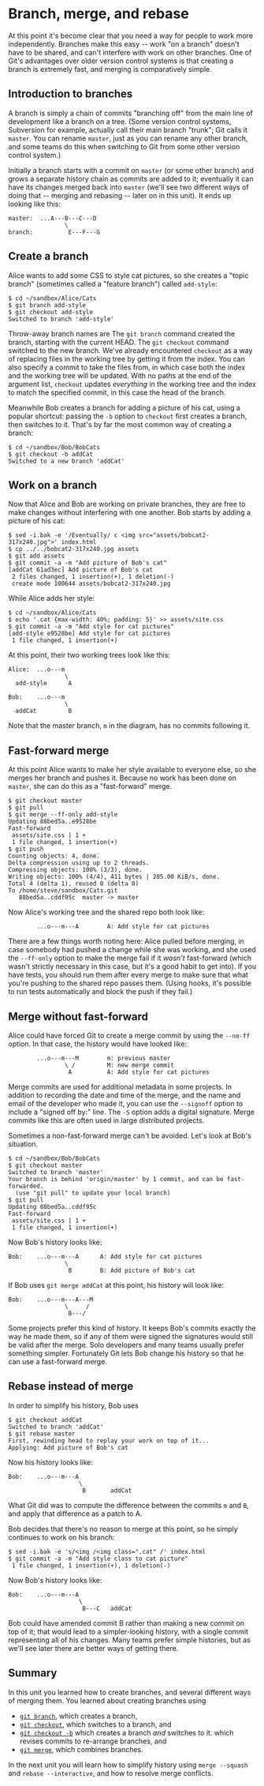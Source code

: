 # Branch, merge, and rebase

At this point it's become clear that you need a way for people to work more
independently.  Branches make this easy -- work "on a branch" doesn't have to
be shared, and can't interfere with work on other branches.  One of Git's
advantages over older version control systems is that creating a branch is
extremely fast, and merging is comparatively simple.

## Introduction to branches

A branch is simply a chain of commits "branching off" from the main line of
development like a branch on a tree.  (Some version control systems,
Subversion for example, actually call their main branch "trunk"; Git calls it
`master`.  You can rename `master`, just as you can rename any other branch,
and some teams do this when switching to Git from some other version control
system.)

Initially a branch starts with a commit on `master` (or some other branch) and
grows a separate history chain as commits are added to it; eventually it can
have its changes merged back into `master` (we'll see two different ways of
doing that -- merging and rebasing -- later on in this unit).  It ends up
looking like this:

```
master:  ...A---B---C---D
                \
branch:          E---F---G
```

## Create a branch

Alice wants to add some CSS to style cat pictures, so she creates a
"topic branch" (sometimes called a "feature branch") called
`add-style`: 

```
$ cd ~/sandbox/Alice/Cats
$ git branch add-style
$ git checkout add-style
Switched to branch 'add-style'
```

Throw-away branch names are 
The `git branch` command created the branch, starting with the current HEAD.
The `git checkout` command switched to the new branch.  We've already
encountered `checkout` as a way of replacing files in the working tree by
getting it from the index.  You can also specify a commit to take the files
from, in which case both the index and the working tree will be updated.  With
no paths at the end of the argument list, `checkout` updates *everything* in
the working tree and the index to match the specified commit, in this case the
head of the branch.

Meanwhile Bob creates a branch for adding a picture of his cat, using a
popular shortcut:  passing the `-b` option to `checkout` first creates a
branch, then switches to it.  That's by far the most common way of creating a
branch:

```
$ cd ~/sandbox/Bob/BobCats
$ git checkout -b addCat
Switched to a new branch 'addCat'
```

## Work on a branch

Now that Alice and Bob are working on private branches, they are free to make
changes without interfering with one another.  Bob starts by adding a picture
of his cat:

```
$ sed -i.bak -e '/Eventually/ c <img src="assets/bobcat2-317x240.jpg">' index.html
$ cp ../../bobcat2-317x240.jpg assets
$ git add assets
$ git commit -a -m "Add picture of Bob's cat"
[addCat 61ad3ec] Add picture of Bob's cat
 2 files changed, 1 insertion(+), 1 deletion(-)
 create mode 100644 assets/bobcat2-317x240.jpg
```

While Alice adds her style:

```
$ cd ~/sandbox/Alice/Cats
$ echo '.cat {max-width: 40%; padding: 5}' >> assets/site.css
$ git commit -a -m "Add style for cat pictures"
[add-style e9528be] Add style for cat pictures
 1 file changed, 1 insertion(+)
```

At this point, their two working trees look like this:

```
Alice:  ...o---m
                \
  add-style		 A		 

Bob:    ...o---m
                \
  addCat		 B				 
```

Note that the master branch, `m` in the diagram, has no commits following it.

## Fast-forward merge

At this point Alice wants to make her style available to everyone else, so she
merges her branch and pushes it.  Because no work has been done on `master`,
she can do this as a "fast-forward" merge.

```
$ git checkout master
$ git pull
$ git merge --ff-only add-style
Updating 88bed5a..e9528be
Fast-forward
 assets/site.css | 1 +
 1 file changed, 1 insertion(+)
$ git push
Counting objects: 4, done.
Delta compression using up to 2 threads.
Compressing objects: 100% (3/3), done.
Writing objects: 100% (4/4), 411 bytes | 205.00 KiB/s, done.
Total 4 (delta 1), reused 0 (delta 0)
To /home/steve/sandbox/Cats.git
   88bed5a..cddf95c  master -> master
```

Now Alice's working tree and the shared repo both look like:

```
        ...o---m---A        A: Add style for cat pictures
```

There are a few things worth noting here:  Alice pulled before merging, in
case somebody had pushed a change while she was working, and she used the
`--ff-only` option to make the merge fail if it *wasn't* fast-forward (which
wasn't strictly necessary in this case, but it's a good habit to get into).
If you have tests, you should run them after every merge to make sure that
what you're pushing to the shared repo passes them.  (Using hooks, it's
possible to run tests automatically and block the push if they fail.)

## Merge without fast-forward

Alice could have forced Git to create a merge commit by using the `--no-ff`
option.  In that case, the history would have looked like:

```
        ...o---m---M        m: previous master
                \ /         M: new merge commit
				 A          A: Add style for cat pictures
```

Merge commits are used for additional metadata in some projects.  In addition
to recording the date and time of the merge, and the name and email of the
developer who made it, you can use the `--signoff` option to include a "signed
off by:"  line.  The `-S` option adds a digital signature.  Merge commits like
this are often used in large distributed projects.

Sometimes a non-fast-forward merge can't be avoided.  Let's look at Bob's
situation.

```
$ cd ~/sandbox/Bob/BobCats
$ git checkout master
Switched to branch 'master'
Your branch is behind 'origin/master' by 1 commit, and can be fast-forwarded.
  (use "git pull" to update your local branch)
$ git pull
Updating 88bed5a..cddf95c
Fast-forward
 assets/site.css | 1 +
 1 file changed, 1 insertion(+)
```

Now Bob's history looks like:

```
Bob:    ...o---m---A      A: Add style for cat pictures
                \
                 B        B: Add picture of Bob's cat
```

If Bob uses `git merge addCat` at this point, his history will look like:

```
Bob:    ...o---m---A---M
                \     /
                 B---/
```

Some projects prefer this kind of history.  It keeps Bob's commits exactly the
way he made them, so if any of them were signed the signatures would still be
valid after the merge.  Solo developers and many teams usually prefer something
simpler.  Fortunately Git lets Bob change his history so that he can use a
fast-forward merge.

## Rebase instead of merge

In order to simplify his history, Bob uses

```
$ git checkout addCat
Switched to branch 'addCat'
$ git rebase master
First, rewinding head to replay your work on top of it...
Applying: Add picture of Bob's cat
```

Now his history looks like:

```
Bob:    ...o---m---A
                    \
                     B       addCat
```

What Git did was to compute the difference between the commits `m` and `B`,
and apply that difference as a patch to A.

Bob decides that there's no reason to merge at this point, so he simply
continues to work on his branch:

```
$ sed -i.bak -e 's/<img /<img class=".cat" /' index.html
$ git commit -a -m "Add style class to cat picture"
 1 file changed, 1 insertion(+), 1 deletion(-)
```

Now Bob's history looks like:

```
Bob:    ...o---m---A
                    \
                     B---C   addCat
```

Bob could have amended commit B rather than making a new commit on top of it;
that would lead to a simpler-looking history, with a single commit
representing all of his changes.  Many teams prefer simple histories, but as
we'll see later there are better ways of getting there.


## Summary

In this unit you learned how to create branches, and several different ways
of merging them.  You learned about creating branches using

* [`git branch`](https://git-scm.com/docs/git-branch),
  which creates a branch,
* [`git checkout`](https://git-scm.com/docs/git-checkout),
  which switches to a branch, and
* [`git checkout -b`](https://git-scm.com/docs/git-checkout) which creates a
  branch *and* switches to it.  which revises commits to re-arrange branches,
  and
* [`git merge`](https://git-scm.com/docs/git-merge),
  which combines branches.

In the next unit you will learn how to simplify history using `merge --squash`
and `rebase --interactive`, and how to resolve merge conflicts.
